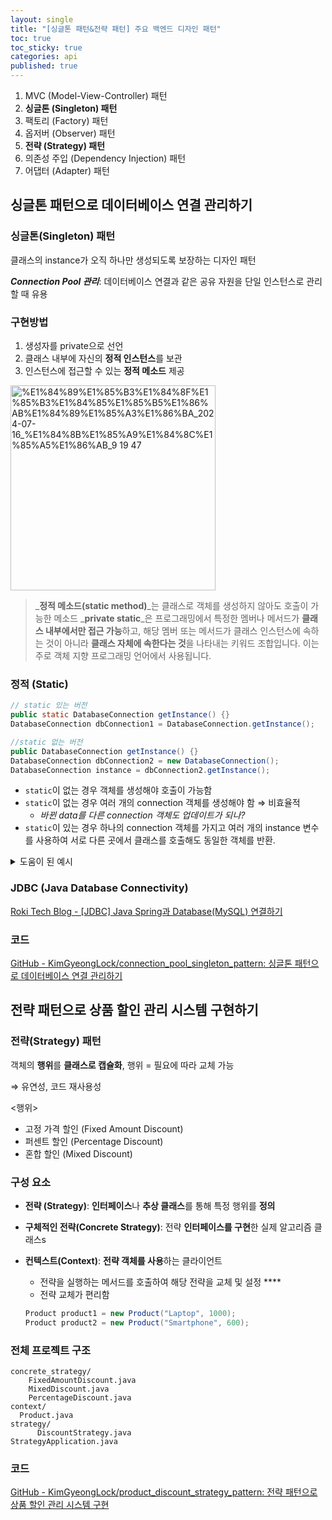 ```yaml
---
layout: single
title: "[싱글톤 패턴&전략 패턴] 주요 백엔드 디자인 패턴"
toc: true
toc_sticky: true
categories: api
published: true
---
```


1. MVC (Model-View-Controller) 패턴
2. **싱글톤 (Singleton) 패턴**
3. 팩토리 (Factory) 패턴
4. 옵저버 (Observer) 패턴
5. **전략 (Strategy) 패턴**
6. 의존성 주입 (Dependency Injection) 패턴
7. 어댑터 (Adapter) 패턴

## 싱글톤 패턴으로 데이터베이스 연결 관리하기

### 싱글톤(Singleton) 패턴

클래스의 instance가 오직 하나만 생성되도록 보장하는 디자인 패턴

***Connection Pool 관리***: 데이터베이스 연결과 같은 공유 자원을 단일 인스턴스로 관리할 때 유용

### 구현방법

1. 생성자를 private으로 선언
2. 클래스 내부에 자신의 **정적 인스턴스**를 보관
3. 인스턴스에 접근할 수 있는 **정적 메소드** 제공

<img width="328" alt="%E1%84%89%E1%85%B3%E1%84%8F%E1%85%B3%E1%84%85%E1%85%B5%E1%86%AB%E1%84%89%E1%85%A3%E1%86%BA_2024-07-16_%E1%84%8B%E1%85%A9%E1%84%8C%E1%85%A5%E1%86%AB_9 19 47" src="https://github.com/user-attachments/assets/957d021e-3bff-47f1-b140-fa34fcbd9837">

> _**정적 메소드(static method)**_는 클래스로 객체를 생성하지 않아도 호출이 가능한 메소드
> _**private static**_은 프로그래밍에서 특정한 멤버나 메서드가 **클래스 내부에서만 접근 가능**하고, 해당 멤버 또는 메서드가 클래스 인스턴스에 속하는 것이 아니라 **클래스 자체에 속한다는 것**을 나타내는 키워드 조합입니다. 이는 주로 객체 지향 프로그래밍 언어에서 사용됩니다.


### 정적 (Static)

```java
// static 있는 버전
public static DatabaseConnection getInstance() {}
DatabaseConnection dbConnection1 = DatabaseConnection.getInstance();

//static 없는 버전
public DatabaseConnection getInstance() {}
DatabaseConnection dbConnection2 = new DatabaseConnection();
DatabaseConnection instance = dbConnection2.getInstance();
```

- `static`이 없는 경우 객체를 생성해야 호출이 가능함
- `static`이 없는 경우 여러 개의 connection 객체를 생성해야 함 ⇒ 비효율적
    - *바뀐 data를 다른 connection 객체도 업데이트가 되나?*
- `static`이 있는 경우 하나의 connection 객체를 가지고 여러 개의 instance 변수를 사용하여 서로 다른 곳에서 클래스를 호출해도 동일한 객체를 반환.

<details>
<summary>도움이 된 예시</summary>
<div markdown="1">

```java
MysqlConnection dbInstance1 = MysqlConnection.getInstance();
MysqlConnection dbInstance2 = MysqlConnection.getInstance();
MysqlConnection dbInstance3 = MysqlConnection.getInstance(); // getInstance는 static 으로 구현
//dbInstance1 == dbInstance2 == dbInstance3

Connection connection1 = dbInstance1.getConnection();
Connection connection2 = dbInstance2.getConnection();
Connection connection3 = dbInstance3.getConnection();
// getConnection는 static 메소드가 아님 => 클래스의 인스턴스를 생성하고, 인스터스를 통해서 실행
// connection1 == connection2 == connection3
// Class (Shape, 틀)
// Instance (클래스로 만든 실제 객체 / Shape로 만든 실제 객체/모양)

// 싱글톤 => MysqlConnection 클래스의 인스턴스를 한 번만 생성해야 한다 => MysqlConnection 클래스의 생성자를 한 번만 실행해야 한다.
class MysqlConnection {
static Instance instance;

static get() {
	if(instance == null) {
		instance = new MysqlConnection();
		return instance;
	}
	return instance;
}
}
// 1 try) MysqlConnection.get(); => return new MysqlConnection(); (생성자 실행 -> 새로운 인스턴스 생성 -> 인스턴스 반환)
// 2 try) MysqlConnection.get(); => return instance; (생성자 실행 X -> 기존 인스턴스 반환)
// 3 try) MysqlConnection.get(); => return instance; (생성자 실행 X -> 기존 인스턴스 반환)

//서로 다른 곳에서 클래스를 호출
//post.java
MysqlConnection.get(); => return new MysqlConnection(); // (생성자 실행 -> 새로운 인스턴스 생성 -> 인스턴스 반환)

//user.java
MysqlConnection.get(); => return instance; // (생성자 실행 X -> 기존 인스턴스 반환)

//comment.java
MysqlConnection.get(); => return instance; // (생성자 실행 X -> 기존 인스턴스 반환)
```

</div>
</details>
    
    
    
### JDBC (Java Database Connectivity)
[Roki Tech Blog - [JDBC] Java Spring과 Database(MySQL) 연결하기](https://kimgyeonglock.github.io/api/api3/)

### 코드

[GitHub - KimGyeongLock/connection_pool_singleton_pattern: 싱글톤 패턴으로 데이터베이스 연결 관리하기](https://github.com/KimGyeongLock/connection_pool_singleton_pattern/tree/main)

## 전략 패턴으로 상품 할인 관리 시스템 구현하기

### 전략(Strategy) 패턴

객체의 **행위**를 **클래스로 캡슐화**, 행위 = 필요에 따라 교체 가능

⇒ 유연성, 코드 재사용성

\<행위\>
- 고정 가격 할인 (Fixed Amount Discount)
- 퍼센트 할인 (Percentage Discount)
- 혼합 할인 (Mixed Discount)

### 구성 요소

- **전략 (Strategy)**: **인터페이스**나 **추상 클래스**를 통해 특정 행위를 **정의**
- **구체적인 전략(Concrete Strategy)**: 전략 **인터페이스를 구현**한 실제 알고리즘 클래스s
- **컨텍스트(Context)**: **전략 객체를 사용**하는 클라이언트
    - 전략을 실행하는 메서드를 호출하여 해당 전략을 교체 및 설정 ****
    - 전략 교체가 편리함
    
    ```java
    Product product1 = new Product("Laptop", 1000);
    Product product2 = new Product("Smartphone", 600);
    ```
    

### 전체 프로젝트 구조

```
concrete_strategy/
    FixedAmountDiscount.java
    MixedDiscount.java
    PercentageDiscount.java
context/
  Product.java
strategy/
	  DiscountStrategy.java
StrategyApplication.java
```

### 코드

[GitHub - KimGyeongLock/product_discount_strategy_pattern: 전략 패턴으로 상품 할인 관리 시스템 구현](https://github.com/KimGyeongLock/product_discount_strategy_pattern/tree/main)
